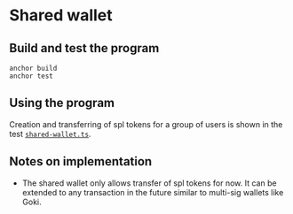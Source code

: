 # Shared wallet

## Build and test the program

```shell
anchor build
anchor test
```

## Using the program

Creation and transferring of spl tokens for a group of users is shown in the test
[`shared-wallet.ts`](./tests/shared-wallet.ts).

## Notes on implementation

- The shared wallet only allows transfer of spl tokens for now. It can be extended to any transaction in the future
  similar to multi-sig wallets like Goki.
